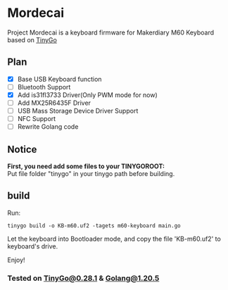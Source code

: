 # Mordecai
Project Mordecai is a keyboard firmware for Makerdiary M60 Keyboard based on [TinyGo](https://github.com/tinygo-org/tinygo)

## Plan
- [x] Base USB Keyboard function
- [ ] Bluetooth Support
- [x] Add is31fl3733 Driver(Only PWM mode for now)
- [ ] Add MX25R6435F Driver
- [ ] USB Mass Storage Device Driver Support
- [ ] NFC Support
- [ ] Rewrite Golang code

## Notice
**First, you need add some files to your TINYGOROOT:**  
Put file folder "tinygo" in your tinygo path before building.

## build
Run:
```
tinygo build -o KB-m60.uf2 -tagets m60-keyboard main.go
```
Let the keyboard into Bootloader mode, and copy the file 'KB-m60.uf2' to keyboard's drive.

Enjoy!

### Tested on TinyGo@0.28.1 & Golang@1.20.5